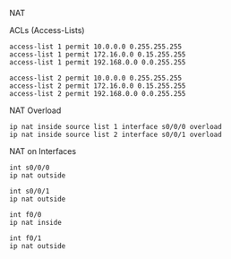 NAT


ACLs (Access-Lists)

```
access-list 1 permit 10.0.0.0 0.255.255.255
access-list 1 permit 172.16.0.0 0.15.255.255
access-list 1 permit 192.168.0.0 0.0.255.255
```

```
access-list 2 permit 10.0.0.0 0.255.255.255
access-list 2 permit 172.16.0.0 0.15.255.255
access-list 2 permit 192.168.0.0 0.0.255.255
```

NAT Overload

```
ip nat inside source list 1 interface s0/0/0 overload
ip nat inside source list 2 interface s0/0/1 overload

```

NAT on Interfaces

```
int s0/0/0
ip nat outside
```

```
int s0/0/1
ip nat outside
```

```
int f0/0
ip nat inside
```

```
int f0/1
ip nat outside
```


